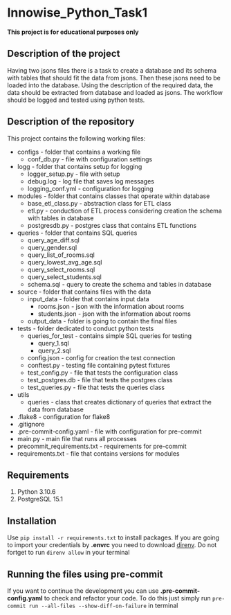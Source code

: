 # Innowise_Python_Task1

**This project is for educational purposes only**

## Description of the project
Having two jsons files there is a task to create a database and its schema with tables that should fit the data from jsons. Then these jsons need to be loaded into the database. Using the description of the required data, the data should be extracted from database and loaded as jsons. The workflow should be logged and tested using python tests.

## Description of the repository

This project contains the following working files:
 - configs - folder that contains a working file
   -  conf_db.py - file with configuration settings
 - logg - folder that contains setup for logging
   -  logger_setup.py - file with setup
   -  debug.log - log file that saves log messages
   -  logging_conf.yml - configuration for logging
 -  modules - folder that contains classes that operate within database
    -  base_etl_class.py - abstraction class for ETL class
    -  etl.py  -  conduction of ETL process considering creation the schema with tables in database
    -  postgresdb.py - postgres class that contains ETL functions
 -  queries - folder that contains SQL queries
    -  query_age_diff.sql
    -  query_gender.sql
    -  query_list_of_rooms.sql
    -  query_lowest_avg_age.sql
    -  query_select_rooms.sql
    -  query_select_students.sql
    -  schema.sql  - query to create the schema and tables in database
 -  source - folder that contains files with the data
    -  input_data  - folder that contains input data
        - rooms.json - json with the information about rooms
        - students.json - json with the information about rooms
    -  output_data - folder is going to contain the final files
 -  tests - folder dedicated to conduct python tests
    -  queries_for_test  - contains simple SQL queries for testing
        - query_1.sql
        - query_2.sql
    -  config.json - config for creation the test connection
    -  conftest.py - testing file containing pytest fixtures
    -  test_config.py  - file that tests the configuration class
    -  test_postgres.db  - file that tests the postgres class
    -  test_queries.py - file that tests the queries class
 -  utils
    -  queries - class that creates dictionary of queries that extract the data from database
 -  .flake8 - configuration for flake8
 -  .gitignore
 -  .pre-commit-config.yaml  - file with configuration for pre-commit
 -  main.py - main file that runs all processes
 -  precommit_requirements.txt  - requirements for pre-commit
 -  requirements.txt  - file that contains versions for modules

## Requirements

1. Python 3.10.6
2. PostgreSQL 15.1

## Installation

Use ```pip install -r requirements.txt``` to install packages. If you are going to import your credentials by **.envrc** you need to download [direnv](https://direnv.net/docs/installation.html). Do not fortget to run ```direnv allow``` in your terminal

## Running the files using pre-commit

If you want to continue the development you can use **.pre-commit-config.yaml** to check and refactor your code. To do this just simply run ```pre-commit run --all-files --show-diff-on-failure``` in terminal
